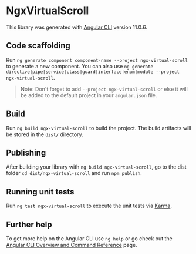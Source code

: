 # NgxVirtualScroll

This library was generated with [Angular CLI](https://github.com/angular/angular-cli) version 11.0.6.

## Code scaffolding

Run `ng generate component component-name --project ngx-virtual-scroll` to generate a new component. You can also use `ng generate directive|pipe|service|class|guard|interface|enum|module --project ngx-virtual-scroll`.
> Note: Don't forget to add `--project ngx-virtual-scroll` or else it will be added to the default project in your `angular.json` file. 

## Build

Run `ng build ngx-virtual-scroll` to build the project. The build artifacts will be stored in the `dist/` directory.

## Publishing

After building your library with `ng build ngx-virtual-scroll`, go to the dist folder `cd dist/ngx-virtual-scroll` and run `npm publish`.

## Running unit tests

Run `ng test ngx-virtual-scroll` to execute the unit tests via [Karma](https://karma-runner.github.io).

## Further help

To get more help on the Angular CLI use `ng help` or go check out the [Angular CLI Overview and Command Reference](https://angular.io/cli) page.
